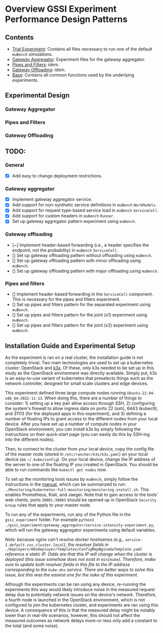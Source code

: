 # Overview GSSI Experiment Performance Design Patterns

## Contents

- [Trial Experiment](./trial_experiment/): Contains all files necessary to run one of the default `muBench` simulations.
- [Gateway Aggregator](./gateway_aggregator/): Experiment files for the gateway aggregator.
- [Pipes and Filters](./pipes_and_filters/): idem.
- [Gateway Offloading](./gateway_offloading): idem.
- [Base](./base.py): Contains all common functions used by the underlying experiments.

## Experimental Design

### Gateway Aggregator

### Pipes and Filters

### Gateway Offloading

## TODO:

### General

- [x] Add easy to change deployment restrictions.

### Gateway aggregator

- [x] Implement gateway aggregator service.
- [x] Add support for non-synthetic service definitions in `muBench` `WorkModels`.
- [x] Add support for request type-based service load in `muBench` `ServiceCell`.
- [x] Add support for custom headers in `muBench` `Runner`.
- [x] Set up gateway aggregator pattern experiment using `muBench`.

### Gateway offloading

- [~] Implement header-based forwarding (i.e., a header specifies the endpoint, not the probability) in `muBench` `ServiceCell`.
- [] Set up gateway offloading pattern without offloading using `muBench`.
- [] Set up gateway offloading pattern with minor offloading using `muBench`.
- [] Set up gateway offloading pattern with major offloading using `muBench`.

### Pipes and filters

- [] Implement header-based forwarding in the `ServiceCell` component. This is necessary for the pipes and filters experiment.
- [] Set up pipes and filters pattern for the separated experiment using `muBench`.
- [] Set up pipes and filters pattern for the joint (x1) experiment using `muBench`.
- [] Set up pipes and filters pattern for the joint (x2) experiment using `muBench`.

## Installation Guide and Experimental Setup

As the experiment is ran on a real cluster, the installation guide is not completely trivial.
Two main technologies are used to set up a kubernetes cluster: OpenStack and [k3s](https://docs.k3s.io/quick-start).
Of these, only k3s needed to be set up in this study as the OpenStack environment was directly available.
Simply put, k3s is an easy-to-use variant of kubernetes that preselects things such as the network controller, designed for small scale clusters and edge devices.

This experiment defined three large compute nodes running `Ubuntu-22.04-x86_64-2022-11-13`.
When doing this, there are a number of things to consider: 1) setting up a key pair allow access through SSH, 2) configuring the system's firewall to allow ingress data on ports 22 (ssh), 6443 (kubectl), and 31113 (for the deployed apps in this experiment), and 3) defining a number of floating IPs to grant access to the different nodes from your local device.
After you have set up a number of compute nodes in your OpenStack environment, you can install k3s by simply following the instructions on their quick-start page (you can easily do this by SSH-ing into the different nodes).

Then, to connect to the cluster from your local device, copy the config file of the master node (stored in `/etc/rancher/k3s/k3s.yaml`) on your local device (as `~/.kube/config`).
On your local device, change the IP address of the server to one of the floating IP you created in OpenStack.
You should be able to run commands like `kubectl get nodes` now.

To set up the monitoring tools issues by `muBench`, simply follow the instructions in the [manual](../Docs/Manual.md#install-and-access-the-monitoring-framework), which can be summarized to run: `./Monitoring/kubernetes-full-monitoring/monitoring-install.sh`.
This enables Prometheus, Kiali, and Jaeger.
Note that to gain access to the tools' web clients, ports `30001:30003` should be opened up in OpenStack `Security Group` rules that apply to your master node.

To run any of the experiments, run any of the Python file in the `gssi_experiment` folder. For example `python3 ./gssi_experiment/gateway_aggregator/service-intensity-experiment.py`, which will run the gateway aggregator experiments using default variables.

_Note: because nginx can't resolve docker hostnames (e.g., `service-1.default.svc.cluster.local`), the resolver fields in `./Deployers/K8sDeployer/Templates/ConfigMapNginxGwTemplate.yaml` reference a static IP. Odds are that this IP will change when the cluster is deployed (this issue somehow does not exist in `minikube`). Therefore, make sure to update both resolver fields in this file to the IP address corresponding to the `kube-dns` service. There are better ways to solve this issue, but this was the easiest one for the sake of this experiment._

Although the experiments can be ran using any device, re-running the experiments this way would likely introduce noise in the measured request delay due to potentially network issues on the device's network.
Therefore, a fourth node is launched in the OpenStack environment, which is not configured to join the kubernetes cluster, and experiments are ran using this device. A consequence of this is that the measured delay might be notably lower than in real-life scenarios, however, this should not affect the measured outcomes as network delays more-or-less only add a constant to the total (and some noise).
